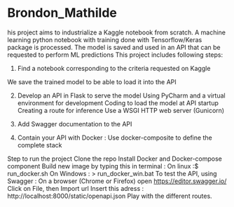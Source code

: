 # Brondon_Mathilde

his project aims to industrialize a Kaggle notebook from scratch.
A machine learning python notebook with training done with Tensorflow/Keras package is processed. The model is saved and used in an API that can be requested to perform ML predictions
This project includes following steps:
1. Find a notebook corresponding to the criteria requested on Kaggle

We save the trained model to be able to load it into the API

2. Develop an API in Flask to serve the model
Using PyCharm and a virtual environment for development Coding to load the model at API startup Creating a route for inference Use a WSGI HTTP web server (Gunicorn)

3. Add Swagger documentation to the API
4. Contain your API with Docker :
Use docker-composite to define the complete stack

Step to run the project
Clone the repo
Install Docker and Docker-compose component
Build new image by typing this in terminal :
On linux :$ run_docker.sh
On Windows : > run_docker_win.bat
To test the API, using Swagger :
On a browser (Chrome or Firefox) open https://editor.swagger.io/
Click on File, then Import url
Insert this adress : http://localhost:8000/static/openapi.json
Play with the different routes.

